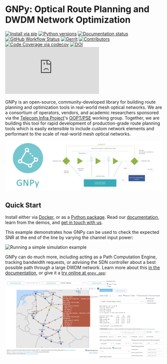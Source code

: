# GNPy: Optical Route Planning and DWDM Network Optimization

[![Install via pip](https://img.shields.io/pypi/v/gnpy)](https://pypi.org/project/gnpy/)
[![Python versions](https://img.shields.io/pypi/pyversions/gnpy)](https://pypi.org/project/gnpy/)
[![Documentation status](https://readthedocs.org/projects/gnpy/badge/?version=master)](http://gnpy.readthedocs.io/en/master/?badge=master)
[![GitHub Workflow Status](https://img.shields.io/github/actions/workflow/status/Telecominfraproject/oopt-gnpy/main.yml)](https://github.com/Telecominfraproject/oopt-gnpy/actions/workflows/main.yml)
[![Gerrit](https://img.shields.io/badge/patches-via%20Gerrit-blue)](https://review.gerrithub.io/q/project:Telecominfraproject/oopt-gnpy+is:open)
[![Contributors](https://img.shields.io/github/contributors-anon/Telecominfraproject/oopt-gnpy)](https://github.com/Telecominfraproject/oopt-gnpy/graphs/contributors)
[![Code Coverage via codecov](https://img.shields.io/codecov/c/github/Telecominfraproject/oopt-gnpy)](https://codecov.io/gh/Telecominfraproject/oopt-gnpy)
[![DOI](https://zenodo.org/badge/DOI/10.5281/zenodo.3458319.svg)](https://doi.org/10.5281/zenodo.3458319)
[![Matrix chat](https://img.shields.io/matrix/oopt-gnpy:matrix.org)](https://matrix.to/#/%23oopt-gnpy%3Amatrix.org?via=matrix.org)

GNPy is an open-source, community-developed library for building route planning and optimization tools in real-world mesh optical networks.
We are a consortium of operators, vendors, and academic researchers sponsored via the [Telecom Infra Project](http://telecominfraproject.com)'s [OOPT/PSE](https://telecominfraproject.com/open-optical-packet-transport) working group.
Together, we are building this tool for rapid development of production-grade route planning tools which is easily extensible to include custom network elements and performant to the scale of real-world mesh optical networks.

![GNPy with an OLS system](docs/images/GNPy-banner.png)

## Quick Start

Install either via [Docker](https://gnpy.readthedocs.io/en/master/install.html#using-prebuilt-docker-images), or as a [Python package](https://gnpy.readthedocs.io/en/master/install.html#using-python-on-your-computer).
Read our [documentation](https://gnpy.readthedocs.io/), learn from the demos, and [get in touch with us](https://github.com/Telecominfraproject/oopt-gnpy/discussions).

This example demonstrates how GNPy can be used to check the expected SNR at the end of the line by varying the channel input power:

![Running a simple simulation example](https://telecominfraproject.github.io/oopt-gnpy/docs/images/transmission_main_example.svg)

GNPy can do much more, including acting as a Path Computation Engine, tracking bandwidth requests, or advising the SDN controller about a best possible path through a large DWDM network.
Learn more about this [in the documentation](https://gnpy.readthedocs.io/), or give it a [try online at `gnpy.app`](https://gnpy.app/):

[![Path propagation at gnpy.app](docs/images/2022-04-12-gnpy-app.png)](https://gnpy.app/)
